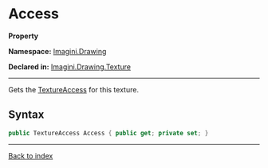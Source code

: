 # Access

**Property**

**Namespace:** [Imagini.Drawing](Imagini.Drawing.md)

**Declared in:** [Imagini.Drawing.Texture](Imagini.Drawing.Texture.md)

------



Gets the [TextureAccess](Imagini.Drawing.TextureAccess.md) for this texture.


## Syntax

```csharp
public TextureAccess Access { public get; private set; }
```

------

[Back to index](index.md)